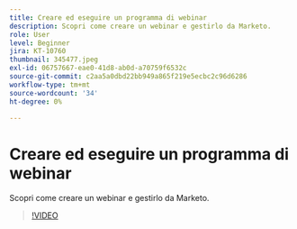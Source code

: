 ```yaml
---
title: Creare ed eseguire un programma di webinar
description: Scopri come creare un webinar e gestirlo da Marketo.
role: User
level: Beginner
jira: KT-10760
thumbnail: 345477.jpeg
exl-id: 06757667-eae0-41d8-ab0d-a70759f6532c
source-git-commit: c2aa5a0dbd22bb949a865f219e5ecbc2c96d6286
workflow-type: tm+mt
source-wordcount: '34'
ht-degree: 0%

---
```


# Creare ed eseguire un programma di webinar

Scopri come creare un webinar e gestirlo da Marketo.

>[!VIDEO](https://video.tv.adobe.com/v/345477/?quality=12&learn=on)
